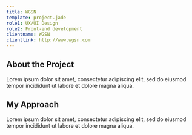 ```yaml
---
title: WGSN
template: project.jade
role1: UX/UI Design
role2: Front-end development
clientname: WGSN
clientlink: http://www.wgsn.com
---
```


<div class="col-xs-12 col-sm-6 block-bot-md">
  <h2>About the Project</h2>
  <p>Lorem ipsum dolor sit amet, consectetur adipiscing elit, sed do eiusmod tempor incididunt ut labore et dolore magna aliqua.</p>
</div>

<div class="col-xs-12 col-sm-6 block-bot-md">
  <h2>My Approach</h2>
  <p>Lorem ipsum dolor sit amet, consectetur adipiscing elit, sed do eiusmod tempor incididunt ut labore et dolore magna aliqua.</p>
</div>